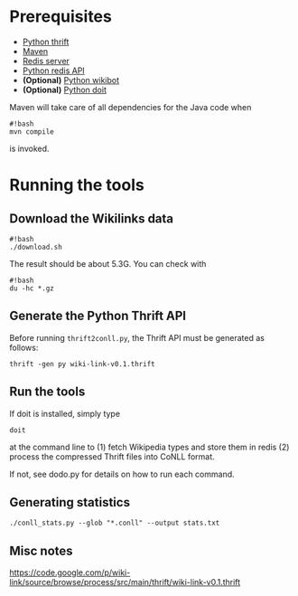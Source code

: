 # Prerequisites #

* [Python thrift](https://pypi.python.org/pypi/thrift)
* [Maven](https://maven.apache.org/)
* [Redis server](http://redis.io/)
* [Python redis API](https://pypi.python.org/pypi/redis) 
* **(Optional)** [Python wikibot](https://github.com/wikimedia/pywikibot-core)
* **(Optional)** [Python doit](http://pydoit.org/)

Maven will take care of all dependencies for the Java code when

```
#!bash
mvn compile
```
is invoked.

# Running the tools #

## Download the Wikilinks data ##

```
#!bash
./download.sh
```

The result should be about 5.3G. You can check with
```
#!bash
du -hc *.gz
```

## Generate the Python Thrift API ##

Before running ```thrift2conll.py```, the Thrift API must be generated as follows: 
```
thrift -gen py wiki-link-v0.1.thrift
```

## Run the tools ##

If doit is installed, simply type 
```
doit
```
at the command line to (1) fetch Wikipedia types and store them in redis (2) process the compressed Thrift files into CoNLL format.

If not, see dodo.py for details on how to run each command.

## Generating statistics ##
```
./conll_stats.py --glob "*.conll" --output stats.txt
```

## Misc notes ##

https://code.google.com/p/wiki-link/source/browse/process/src/main/thrift/wiki-link-v0.1.thrift
